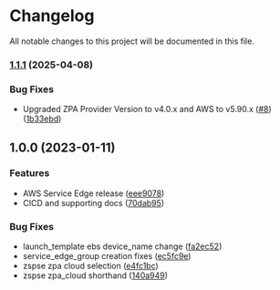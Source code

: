 # Changelog

All notable changes to this project will be documented in this file.

### [1.1.1](https://github.com/zscaler/terraform-aws-zpa-private-service-edge-modules/compare/v1.1.0...v1.1.1) (2025-04-08)


### Bug Fixes

* Upgraded ZPA Provider Version to v4.0.x and AWS to v5.90.x ([#8](https://github.com/zscaler/terraform-aws-zpa-private-service-edge-modules/issues/8)) ([1b33ebd](https://github.com/zscaler/terraform-aws-zpa-private-service-edge-modules/commit/1b33ebdb5855b2af7165551bf916528b41b266a6))

## 1.0.0 (2023-01-11)

### Features

* AWS Service Edge release ([eee9078](https://github.com/zscaler/terraform-aws-zpa-private-service-edge-modules/commit/eee907892f461e9494511fa2bcdc11b84581f0fd))
* CICD and supporting docs ([70dab95](https://github.com/zscaler/terraform-aws-zpa-private-service-edge-modules/commit/70dab95b62c4963409501a3969fd6530df5dc742))


### Bug Fixes

* launch_template ebs device_name change ([fa2ec52](https://github.com/zscaler/terraform-aws-zpa-private-service-edge-modules/commit/fa2ec52dfc9272543caae8332240f864734c8366))
* service_edge_group creation fixes ([ec5fc9e](https://github.com/zscaler/terraform-aws-zpa-private-service-edge-modules/commit/ec5fc9ecf3f7e1f01b42e7e640991e72b90746ae))
* zspse zpa cloud selection ([e4fc1bc](https://github.com/zscaler/terraform-aws-zpa-private-service-edge-modules/commit/e4fc1bce254048a6bdad73d73ab05d06db9d74f0))
* zspse zpa_cloud shorthand ([140a949](https://github.com/zscaler/terraform-aws-zpa-private-service-edge-modules/commit/140a949e5ea8108ec13734a8a9cce31b029e90cc))
